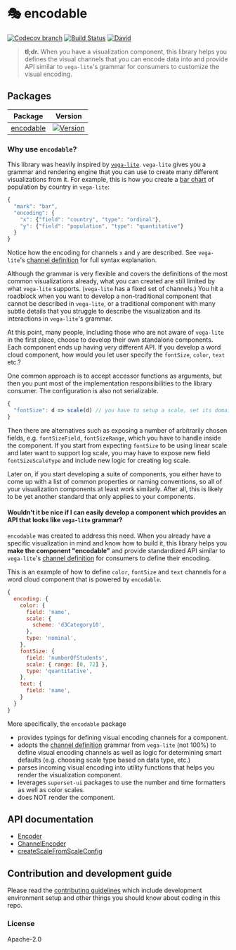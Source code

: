 # 🎭 encodable

[![Codecov branch](https://img.shields.io/codecov/c/github/apache-superset/encodable/master.svg?style=flat-square)](https://codecov.io/gh/apache-superset/encodable/branch/master)
[![Build Status](https://img.shields.io/travis/com/apache-superset/encodable/master.svg?style=flat-square
)](https://travis-ci.com/apache-superset/encodable)
[![David](https://img.shields.io/david/dev/apache-superset/encodable.svg?style=flat-square)](https://david-dm.org/apache-superset/encodable?type=dev)

> **tl;dr.** When you have a visualization component, this library helps you defines the visual channels that you can encode data into and provide API similar to `vega-lite`'s grammar for consumers to customize the visual encoding.

## Packages

| Package | Version |
|--|--|
| [encodable](https://github.com/apache-superset/encodable/tree/master/packages/encodable) | [![Version](https://img.shields.io/npm/v/encodable.svg?style=flat-square)](https://img.shields.io/npm/v/encodable.svg?style=flat-square) |

### Why use `encodable`?

This library was heavily inspired by [`vega-lite`](https://github.com/vega/vega-lite). `vega-lite` gives you a grammar and rendering engine that you can use to create many different visualizations from it. For example, this is how you create a [bar chart](https://vega.github.io/vega-lite/examples/bar.html) of population by country in `vega-lite`:

```js
{
  "mark": "bar",
  "encoding": {
    "x": {"field": "country", "type": "ordinal"},
    "y": {"field": "population", "type": "quantitative"}
  }
}
```

Notice how the encoding for channels `x` and `y` are described. See `vega-lite`'s [channel definition](https://vega.github.io/vega-lite/docs/encoding.html#channel-definition) for full syntax explanation.

Although the grammar is very flexible and covers the definitions of the most common visualizations already, what you can created are still limited by what `vega-lite` supports. (`vega-lite` has a fixed set of channels.) You hit a roadblock when you want to develop a non-traditional component that cannot be described in `vega-lite`, or a traditional component with many subtle details that you struggle to describe the visualization and its interactions in `vega-lite`'s grammar.

At this point, many people, including those who are not aware of `vega-lite` in the first place, choose to develop their own standalone components. Each component ends up having very different API. If you develop a word cloud component, how would you let user specify the `fontSize`, `color`, `text` etc.?

One common approach is to accept accessor functions as arguments, but then you punt most of the implementation responsibilities to the library consumer. The configuration is also not serializable.

```js
{
  "fontSize": d => scale(d) // you have to setup a scale, set its domain, make domain start at 0, etc.
}
```

Then there are alternatives such as exposing a number of arbitrarily chosen fields, e.g. `fontSizeField`, `fontSizeRange`, which you have to handle inside the component. If you start from expecting `fontSize` to be using linear scale and later want to support log scale, you may have to expose new field  `fontSizeScaleType` and include new logic for creating log scale.

Later on, if you start developing a suite of components, you either have to come up with a list of common properties or naming conventions, so all of your visualization components at least work similarly. After all, this is likely to be yet another standard that only applies to your components.

#### Wouldn't it be nice if I can easily develop a component which provides an API that looks like `vega-lite` grammar?

`encodable` was created to address this need. When you already have a specific visualization in mind and know how to build it, this library helps you **make the component "encodable"** and provide standardized API similar to `vega-lite`'s [channel definition](https://vega.github.io/vega-lite/docs/encoding.html#channel-definition) for consumers to define their encoding.

This is an example of how to define `color`, `fontSize` and `text` channels for a word cloud component that is powered by `encodable`.

```js
{
  encoding: {
    color: {
      field: 'name',
      scale: {
        scheme: 'd3Category10',
      },
      type: 'nominal',
    },
    fontSize: {
      field: 'numberOfStudents',
      scale: { range: [0, 72] },
      type: 'quantitative',
    },
    text: {
      field: 'name',
    }
  }
}
```

More specifically, the `encodable` package

* provides typings for defining visual encoding channels for a component.
* adopts the [channel definition](https://vega.github.io/vega-lite/docs/encoding.html#channel-definition) grammar from `vega-lite` (not 100%) to define visual encoding channels as well as logic for determining smart defaults (e.g. choosing scale type based on data type, etc.)
* parses incoming visual encoding into utility functions that helps you render the visualization component.
* leverages `superset-ui` packages to use the number and time formatters as well as color scales.
* does NOT render the component.

<!-- ## Demo

Most recent release: https://apache-superset.github.io/encodable

Current master: https://superset-ui.netlify.com -->

## API documentation

* [Encoder](docs/Encoder.md)
* [ChannelEncoder](docs/ChannelEncoder.md)
* [createScaleFromScaleConfig](docs/createScaleFromScaleConfig.md)

## Contribution and development guide

Please read the [contributing guidelines](CONTRIBUTING.md) which include development environment setup
and other things you should know about coding in this repo.

### License

Apache-2.0
